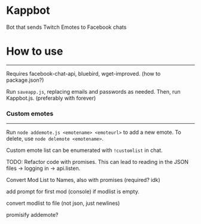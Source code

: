 # Kappbot
Bot that sends Twitch Emotes to Facebook chats

# How to use
-----
Requires facebook-chat-api, bluebird, wget-improved. (how to package.json?)

Run `saveapp.js`, replacing emails and passwords as needed. Then, run Kappbot.js. (preferably with forever)

### Custom emotes
-----
Run `node addemote.js <emotename> <emoteurl>` to add a new emote. To delete, use `node delemote <emotename>`.

Custom emote list can be enumerated with `!customlist` in chat.

TODO: Refactor code with promises. This can lead to reading in the JSON files -> logging in -> api.listen.

Convert Mod List to Names, also with promises (required? idk) 

add prompt for first mod (console) if modlist is empty.

convert modlist to file (not json, just newlines)

promisify addemote?

